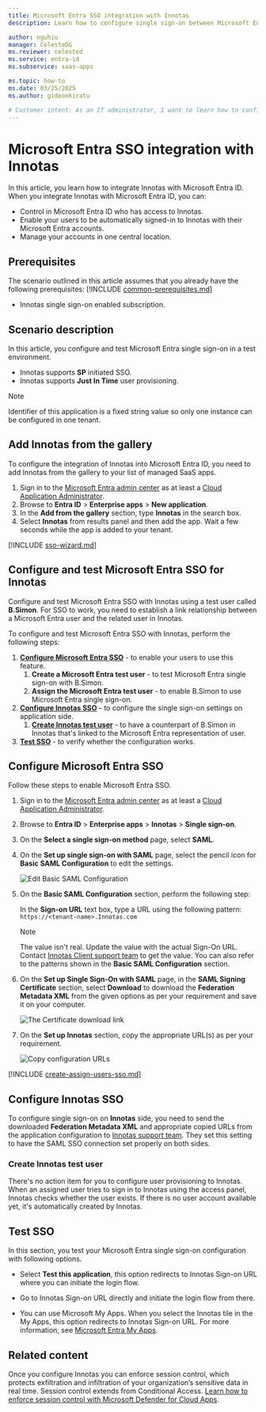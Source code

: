 ```yaml
---
title: Microsoft Entra SSO integration with Innotas
description: Learn how to configure single sign-on between Microsoft Entra ID and Innotas.

author: nguhiu
manager: CelesteDG
ms.reviewer: celested
ms.service: entra-id
ms.subservice: saas-apps

ms.topic: how-to
ms.date: 03/25/2025
ms.author: gideonkiratu

# Customer intent: As an IT administrator, I want to learn how to configure single sign-on between Microsoft Entra ID and Innotas so that I can control who has access to Innotas, enable automatic sign-in with Microsoft Entra accounts, and manage my accounts in one central location.
---
```

# Microsoft Entra SSO integration with Innotas

In this article,  you learn how to integrate Innotas with Microsoft Entra ID. When you integrate Innotas with Microsoft Entra ID, you can:

* Control in Microsoft Entra ID who has access to Innotas.
* Enable your users to be automatically signed-in to Innotas with their Microsoft Entra accounts.
* Manage your accounts in one central location.

## Prerequisites

The scenario outlined in this article assumes that you already have the following prerequisites:
[!INCLUDE [common-prerequisites.md](~/identity/saas-apps/includes/common-prerequisites.md)]
* Innotas single sign-on enabled subscription.

## Scenario description

In this article,  you configure and test Microsoft Entra single sign-on in a test environment.

* Innotas supports **SP** initiated SSO.
* Innotas supports **Just In Time** user provisioning.

> [!NOTE]
> Identifier of this application is a fixed string value so only one instance can be configured in one tenant.

## Add Innotas from the gallery

To configure the integration of Innotas into Microsoft Entra ID, you need to add Innotas from the gallery to your list of managed SaaS apps.

1. Sign in to the [Microsoft Entra admin center](https://entra.microsoft.com) as at least a [Cloud Application Administrator](~/identity/role-based-access-control/permissions-reference.md#cloud-application-administrator).
1. Browse to **Entra ID** > **Enterprise apps** > **New application**.
1. In the **Add from the gallery** section, type **Innotas** in the search box.
1. Select **Innotas** from results panel and then add the app. Wait a few seconds while the app is added to your tenant.

 [!INCLUDE [sso-wizard.md](~/identity/saas-apps/includes/sso-wizard.md)]

<a name='configure-and-test-azure-ad-sso-for-innotas'></a>

## Configure and test Microsoft Entra SSO for Innotas

Configure and test Microsoft Entra SSO with Innotas using a test user called **B.Simon**. For SSO to work, you need to establish a link relationship between a Microsoft Entra user and the related user in Innotas.

To configure and test Microsoft Entra SSO with Innotas, perform the following steps:

1. **[Configure Microsoft Entra SSO](#configure-azure-ad-sso)** - to enable your users to use this feature.
    1. **Create a Microsoft Entra test user** - to test Microsoft Entra single sign-on with B.Simon.
    1. **Assign the Microsoft Entra test user** - to enable B.Simon to use Microsoft Entra single sign-on.
1. **[Configure Innotas SSO](#configure-innotas-sso)** - to configure the single sign-on settings on application side.
    1. **[Create Innotas test user](#create-innotas-test-user)** - to have a counterpart of B.Simon in Innotas that's linked to the Microsoft Entra representation of user.
1. **[Test SSO](#test-sso)** - to verify whether the configuration works.

<a name='configure-azure-ad-sso'></a>

## Configure Microsoft Entra SSO

Follow these steps to enable Microsoft Entra SSO.

1. Sign in to the [Microsoft Entra admin center](https://entra.microsoft.com) as at least a [Cloud Application Administrator](~/identity/role-based-access-control/permissions-reference.md#cloud-application-administrator).
1. Browse to **Entra ID** > **Enterprise apps** > **Innotas** > **Single sign-on**.
1. On the **Select a single sign-on method** page, select **SAML**.
1. On the **Set up single sign-on with SAML** page, select the pencil icon for **Basic SAML Configuration** to edit the settings.

   ![Edit Basic SAML Configuration](common/edit-urls.png)

1. On the **Basic SAML Configuration** section, perform the following step:

    In the **Sign-on URL** text box, type a URL using the following pattern:
    `https://<tenant-name>.Innotas.com`

	> [!NOTE]
	> The value isn't real. Update the value with the actual Sign-On URL. Contact [Innotas Client support team](https://www.innotas.com/contact) to get the value. You can also refer to the patterns shown in the **Basic SAML Configuration** section.

1. On the **Set up Single Sign-On with SAML** page, in the **SAML Signing Certificate** section, select **Download** to download the **Federation Metadata XML** from the given options as per your requirement and save it on your computer.

	![The Certificate download link](common/metadataxml.png)

6. On the **Set up Innotas** section, copy the appropriate URL(s) as per your requirement.

	![Copy configuration URLs](common/copy-configuration-urls.png)

<a name='create-an-azure-ad-test-user'></a>

[!INCLUDE [create-assign-users-sso.md](~/identity/saas-apps/includes/create-assign-users-sso.md)]

## Configure Innotas SSO

To configure single sign-on on **Innotas** side, you need to send the downloaded **Federation Metadata XML** and appropriate copied URLs from the application configuration to [Innotas support team](https://www.innotas.com/contact). They set this setting to have the SAML SSO connection set properly on both sides.

### Create Innotas test user

There's no action item for you to configure user provisioning to Innotas. When an assigned user tries to sign in to Innotas using the access panel, Innotas checks whether the user exists. If there is no user account available yet, it's automatically created by Innotas.

## Test SSO

In this section, you test your Microsoft Entra single sign-on configuration with following options. 

* Select **Test this application**, this option redirects to Innotas Sign-on URL where you can initiate the login flow. 

* Go to Innotas Sign-on URL directly and initiate the login flow from there.

* You can use Microsoft My Apps. When you select the Innotas tile in the My Apps, this option redirects to Innotas Sign-on URL. For more information, see [Microsoft Entra My Apps](/azure/active-directory/manage-apps/end-user-experiences#azure-ad-my-apps).

## Related content

Once you configure Innotas you can enforce session control, which protects exfiltration and infiltration of your organization’s sensitive data in real time. Session control extends from Conditional Access. [Learn how to enforce session control with Microsoft Defender for Cloud Apps](/cloud-app-security/proxy-deployment-aad).
